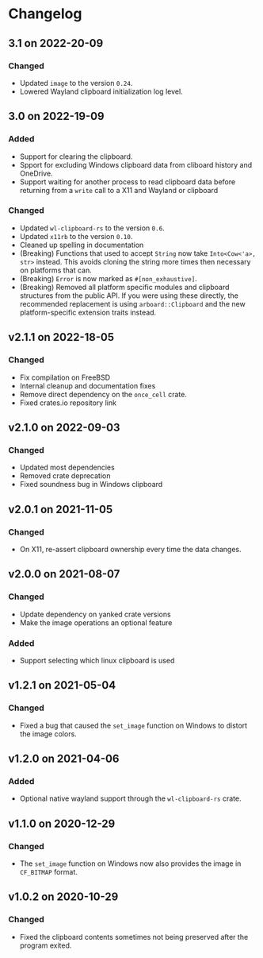 # Changelog

## 3.1 on 2022-20-09

### Changed
- Updated `image` to the version `0.24`.
- Lowered Wayland clipboard initialization log level.

## 3.0 on 2022-19-09

### Added
- Support for clearing the clipboard.
- Spport for excluding Windows clipboard data from cliboard history and OneDrive.
- Support waiting for another process to read clipboard data before returning
from a `write` call to a X11 and Wayland or clipboard

### Changed
- Updated `wl-clipboard-rs` to the version `0.6`.
- Updated `x11rb` to the version `0.10`.
- Cleaned up spelling in documentation
- (Breaking) Functions that used to accept `String` now take `Into<Cow<'a>, str>` instead. 
This avoids cloning the string more times then necessary on platforms that can.
- (Breaking) `Error` is now marked as `#[non_exhaustive]`.
- (Breaking) Removed all platform specific modules and clipboard structures from the public API.
If you were using these directly, the recommended replacement is using `arboard::Clipboard` and 
the new platform-specific extension traits instead.

## v2.1.1 on 2022-18-05

### Changed

- Fix compilation on FreeBSD
- Internal cleanup and documentation fixes
- Remove direct dependency on the `once_cell` crate.
- Fixed crates.io repository link

## v2.1.0 on 2022-09-03

### Changed

- Updated most dependencies
- Removed crate deprecation
- Fixed soundness bug in Windows clipboard

## v2.0.1 on 2021-11-05

### Changed

- On X11, re-assert clipboard ownership every time the data changes.

## v2.0.0 on 2021-08-07

### Changed

- Update dependency on yanked crate versions
- Make the image operations an optional feature

### Added

- Support selecting which linux clipboard is used

## v1.2.1 on 2021-05-04

### Changed

- Fixed a bug that caused the `set_image` function on Windows to distort the
  image colors.

## v1.2.0 on 2021-04-06

### Added

- Optional native wayland support through the `wl-clipboard-rs` crate.

## v1.1.0 on 2020-12-29

### Changed

- The `set_image` function on Windows now also provides the image in
  `CF_BITMAP` format.

## v1.0.2 on 2020-10-29

### Changed

- Fixed the clipboard contents sometimes not being preserved after the program
  exited.
